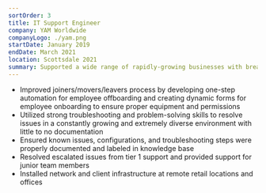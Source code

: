 ```yaml
---
sortOrder: 3
title: IT Support Engineer
company: YAM Worldwide
companyLogo: ./yam.png
startDate: January 2019
endDate: March 2021
location: Scottsdale 2021
summary: Supported a wide range of rapidly-growing businesses with break/fix, improvement, and consultation services
---
```

 - Improved joiners/movers/leavers process by developing one-step automation for employee offboarding and creating dynamic forms for employee onboarding to ensure proper equipment and permissions
 - Utilized strong troubleshooting and problem-solving skills to resolve issues in a constantly growing and extremely diverse environment with little to no documentation
 - Ensured known issues, configurations, and troubleshooting steps were properly documented and labeled in knowledge base
 - Resolved escalated issues from tier 1 support and provided support for junior team members
 - Installed network and client infrastructure at remote retail locations and offices